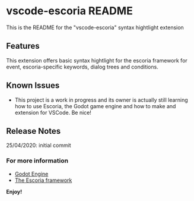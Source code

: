 # vscode-escoria README

This is the README for the "vscode-escoria" syntax hightlight extension

## Features

This extension offers basic syntax hightlight for the escoria framework for event, escoria-specific keywords, dialog trees and conditions.

## Known Issues

* This project is a work in progress and its owner is actually still learning how to use Escoria, the Godot game engine and how to make and extension for VSCode. Be nice!

## Release Notes

25/04/2020: initial commit

### For more information

* [Godot Engine](https://godotengine.org/)
* [The Escoria framework](https://github.com/godotengine/escoria)

**Enjoy!**
